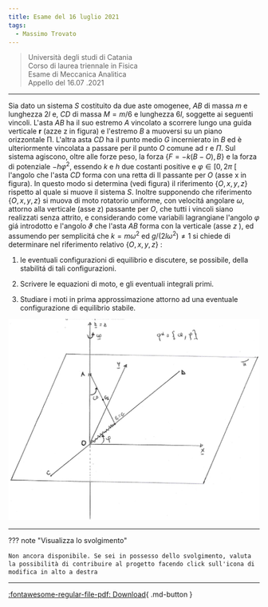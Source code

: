 ```yaml
---
title: Esame del 16 luglio 2021
tags:
  - Massimo Trovato
---
```


>Università degli studi di Catania<br> Corso di laurea triennale in Fisica<br> Esame di Meccanica Analitica<br> Appello del 16.07 .2021

---

Sia dato un sistema $S$ costituito da due aste omogenee, $A B$ di massa
$m$ e lunghezza $2 l$ e, $C D$ di massa $M=m / 6$ e lunghezza $6 l$,
soggette ai seguenti vincoli. L'asta $A B$ ha il suo estremo $A$
vincolato a scorrere lungo una guida verticale $\mathbf{r}$ (azze
$\mathrm{z}$ in figura) e l'estremo $B$ a muoversi su un piano
orizzontale П. L'altra asta $C D$ ha il punto medio $G$ incernierato in
$B$ ed è ulteriormente vincolata a passare per il punto $O$ comune ad r
e $\Pi$. Sul sistema agiscono, oltre alle forze peso, la forza
$\{F=-k(B-O), B\}$ e la forza di potenziale $-h \varphi^{2}$, essendo
$k$ e $h$ due costanti positive e $\varphi \in[0,2 \pi$ \[ l'angolo che
l'asta $C D$ forma con una retta di II passante per $O$ (asse
$\mathrm{x}$ in figura). In questo modo si determina (vedi figura) il
riferimento $\{O, x, y, z\}$ rispetto al quale si muove il sistema $S$.
Inoltre supponendo che riferimento $\{O, x, y, z\}$ si muova di moto
rotatorio uniforme, con velocitá angolare $\omega$, attorno alla
verticale (asse z) passante per $O$, che tutti i vincoli siano
realizzati senza attrito, e considerando come variabili lagrangiane
l'angolo $\varphi$ giá introdotto e l'angolo $\vartheta$ che l'asta
$A B$ forma con la verticale (asse $z$ ), ed assumendo per semplicitá
che $k=m \omega^{2}$ ed $g /\left(2 l \omega^{2}\right) \neq 1$ si
chiede di determinare nel riferimento relativo $\{O, x, y, z\}$ :

1.  le eventuali configurazioni di equilibrio e discutere, se possibile,
    della stabilitá di tali configurazioni.

2.  Scrivere le equazioni di moto, e gli eventuali integrali primi.

3.  Studiare i moti in prima approssimazione attorno ad una eventuale
    configurazione di equilibrio stabile.

![image](images/2023_04_04_fdeaa97a1ff25f89fa04g-06.jpg)

---

??? note "Visualizza lo svolgimento"
    
    Non ancora disponibile. Se sei in possesso dello svolgimento, valuta la possibilità di contribuire al progetto facendo click sull'icona di modifica in alto a destra

---

[:fontawesome-regular-file-pdf: Download](pdf/2021-07-16.pdf){ .md-button }